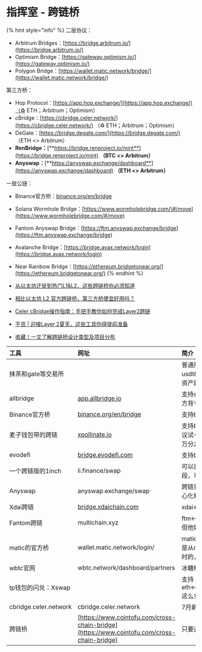 # 指挥室 - 跨链桥

{% hint style="info" %}
二层协议：

* Arbitrum Bridges：[https://bridge.arbitrum.io/](https://bridge.arbitrum.io/)
* Optimism Bridge：[https://gateway.optimism.io/](https://gateway.optimism.io/)
* Polygon Bridge：[https://wallet.matic.network/bridge/](https://wallet.matic.network/bridge/)

第三方桥：

* Hop Protocol：[https://app.hop.exchange/](https://app.hop.exchange/)（♻️ ETH；Arbitrum；Optimism）
* cBridge：[https://cbridge.celer.network/](https://cbridge.celer.network/) （♻️ ETH；Arbitrum；Optimism）
* DeGate：[https://bridge.degate.com/](https://bridge.degate.com/) （ETH &lt;&gt; Arbitrum）
* **RenBridge：**[**https://bridge.renproject.io/mint**](https://bridge.renproject.io/mint) **（**BTC &lt;&gt; Arbitrum**）**
* **Anyswap：**[**https://anyswap.exchange/dashboard**](https://anyswap.exchange/dashboard) **（**ETH &lt;&gt; Arbitrum**）**

一层公链：

* Binance官方桥：[binance.org/en/bridge](https://www.google.com/url?q=http://binance.org/en/bridge&sa=D&source=editors&ust=1631629363816000&usg=AOvVaw0BZg4ar52SQCUToeoGsH8T)
* Solana Wormhole Bridge：[https://www.wormholebridge.com/\#/move](https://www.wormholebridge.com/#/move)
* Fantom Anyswap Bridge：[https://ftm.anyswap.exchange/bridge](https://ftm.anyswap.exchange/bridge)
* Avalanche Bridge：[https://bridge.avax.network/login](https://bridge.avax.network/login)
* Near Rainbow Bridge：[https://ethereum.bridgetonear.org/](https://ethereum.bridgetonear.org/)
{% endhint %}

* [从以太坊迁徙到热门L1&L2，这些跨链桥你必须知道](https://www.163.com/dy/article/GJQ1V4CG0514832I.html)
* [相比以太坊 L2 官方跨链桥，第三方桥便宜好用吗？](https://www.8btc.com/article/6689730)
* [Celer cBridge操作指南：手把手教你如何完成Layer2跨链](https://www.8btc.com/article/6688136)
* [干货 \| 迎接Layer 2夏天，这些工具你得提前准备](https://www.8btc.com/article/6687854)
* [收藏！一文了解跨链桥设计类型及项目分布](https://www.8btc.com/article/6683702)

| 工具 | 网址 | 简介 |
| :--- | :--- | :--- |
| 抹茶和gate等交易所 |  | 普通用户跨链首选中心化交易所，个人用的最多的是抹茶和gate，他俩支持多链usdt&usdc的充提币，充提币之前一定要再三确认好目标地址和链。但要明白交易所的资产跨链最终也是用的下面的这些去中心化跨链工具。 |
| allbridge | [app.allbridge.io](https://www.google.com/url?q=http://app.allbridge.io/&sa=D&source=editors&ust=1631629363816000&usg=AOvVaw2jHYnwg3ZQ1JNsAUiUnUSi) | 支持sol↔erc20↔heco↔polygon↔bsc 六月刚推出的跨链桥，有matic和solana官方背书，往sol跨资产首选去中心化桥。 |
| Binance官方桥 | [binance.org/en/bridge](https://www.google.com/url?q=http://binance.org/en/bridge&sa=D&source=editors&ust=1631629363816000&usg=AOvVaw0BZg4ar52SQCUToeoGsH8T) | 支持bsc↔erc20↔trx，用过多次，非常好用，eth和bsc之间跨链首选桥。 |
| 麦子钱包带的跨链 | [xpollinate.io](https://www.google.com/url?q=http://xpollinate.io&sa=D&source=editors&ust=1631629363817000&usg=AOvVaw3CJGiJgQLKtZxBmGUjucOS) | 支持bsc↔matic↔ftm↔xdai，比较不错，也会遇到流动性不足，如果是usdc的话建议试一下用1inch换成usdt或者dai再跨。我一般bsc和matic之间跨链就用这个，手续费万分之五，速度比较快。 |
| evodefi | [bridge.evodefi.com](https://www.google.com/url?q=http://bridge.evodefi.com&sa=D&source=editors&ust=1631629363817000&usg=AOvVaw1ysB0GNJaIUVQIjWtf1B7o) | 支持bsc↔ftm↔heco↔hsc↔eth 这个我没咋用，好像是手续fee比较高（千分之五） |
| 一个跨链版的1inch | li.finance/swap | 可以直接实现bsc↔matic↔xdai三条链上的token直接swap功能，项目处于beta阶段，可能会出现问题。 |
| Anyswap | anyswap.exchange/swap | 跨链界最强王者：支持erc20,bsc,fsn,matic,ftm,xdai等其他乱七八糟小链的互跨，去中心化程度高，使用难度和门槛较高，有时会有链间流动性不足的问题。 |
| Xdai跨链 | [bridge.xdaichain.com](https://www.google.com/url?q=http://bridge.xdaichain.com&sa=D&source=editors&ust=1631629363817000&usg=AOvVaw0DxwDuiEy7Yeu3UWF85H7x) | xdai↔erc20 xdai官方桥。 |
| Fantom跨链 | multichain.xyz | ftm↔erc20 主要都用这个，手续fee比较高。这个你在他网站上找不到任何联系方式，但他好像是跟anyswap一家的，出了事可以去找anyswap维权。 |
| matic的官方桥 | wallet.matic.network/login/ | matic↔erc20 注意：从erc20跨到matic上面只需要不到十分钟和少量eth手续费，但是从matic上面跨到erc20上面一定要注意看出现的提示，有需要几分钟的，有需要三小时的，跨matic币就需要最多7天。 |
| wbtc官网 | wbtc.network/dashboard/partners | 冰糖橙跨链到以太坊上推荐大家使用wbtc官网上面的工具wrap成WBTC。 |
| tp钱包的闪兑：Xswap |  | 支持eth↔bsc↔heco↔trx↔matic↔oec↔ftm↔eos↔hsc↔btc↔dot↔ksm↔lost这么多链的互跨，功能有点强大。 |
| cbridge.celer.network | cbridge.celer.network | 7月新出的跨链桥，支持eth↔bsc↔matic↔xdai↔arbitrum互跨，手续费很低。 |
| 跨链桥 | [https://www.cointofu.com/cross-chain-bridge](https://www.cointofu.com/cross-chain-bridge) | 只要选你想把资金从哪个链转去哪个链，就会自动输出对应的结果 |

